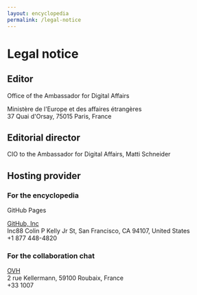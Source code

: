 ```yaml
---
layout: encyclopedia
permalink: /legal-notice
---
```


# Legal notice

## Editor

Office of the Ambassador for Digital Affairs

Ministère de l'Europe et des affaires étrangères<br>
37 Quai d'Orsay, 75015 Paris, France

## Editorial director

CIO to the Ambassador for Digital Affairs, Matti Schneider

## Hosting provider

### For the encyclopedia

GitHub Pages

[GitHub, Inc](https://github.com)<br>
Inc88 Colin P Kelly Jr St, San Francisco, CA 94107, United States<br>
+1 877 448-4820

### For the collaboration chat

[OVH](https://www.ovh.com/)<br>
2 rue Kellermann, 59100 Roubaix, France<br>
+33 1007
